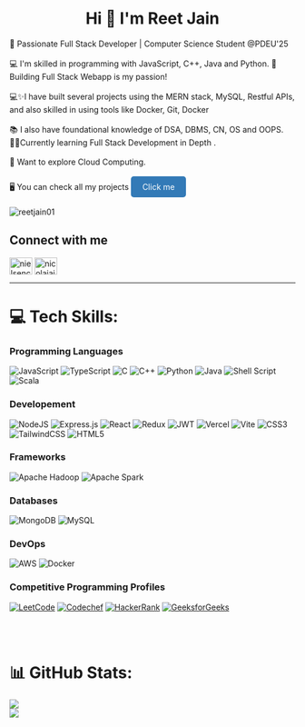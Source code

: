 <h1 align="center">Hi 👋 I'm Reet Jain </h1>
🎯 Passionate Full Stack Developer | Computer Science Student @PDEU'25<br><br>💻 I'm skilled in programming with JavaScript, C++, Java and Python. 🚀 Building Full Stack Webapp is my passion!<br><br> 💻✨I have built several projects using the MERN stack, MySQL, Restful APIs, and also skilled in using tools like Docker, Git, Docker <br><br>📚 I also have foundational knowledge of DSA, DBMS, CN, OS and OOPS. 🧑‍💻Currently learning Full Stack Development in Depth .<br><br>🤖 Want to explore Cloud Computing.
<br><br>
🖥 You can check all my projects <a href="https://github.com/reetjain01?tab=repositories" style="display:inline-block;padding:10px 20px;background-color:#337ab7;color:#ffffff;text-decoration:none;border-radius:5px;">Click me</a>
<br><br>
<span align="left"> <img src="https://komarev.com/ghpvc/?username=reetjain01&label=Profile%20views&color=0e75b6&style=flat" alt="reetjain01" /> </span>


## Connect with me
<p align="left">
<a href="https://twitter.com/Reetjain01" target="blank"><img align="center" src="https://raw.githubusercontent.com/rahuldkjain/github-profile-readme-generator/master/src/images/icons/Social/twitter.svg" alt="nielsencv_ai" height="30" width="40" /></a>
<a href="https://www.linkedin.com/in/reet-jain-422811213/" target="blank"><img align="center" src="https://raw.githubusercontent.com/rahuldkjain/github-profile-readme-generator/master/src/images/icons/Social/linked-in-alt.svg" alt="nicolaiai" height="30" width="40" /></a>
</p>

<hr>


# 💻 Tech Skills:
### Programming Languages
![JavaScript](https://img.shields.io/badge/javascript-%23323330.svg?style=for-the-badge&logo=javascript&logoColor=%23F7DF1E) 
![TypeScript](https://img.shields.io/badge/typescript-%23007ACC.svg?style=for-the-badge&logo=typescript&logoColor=white) 
![C](https://img.shields.io/badge/c-%2300599C.svg?style=for-the-badge&logo=c%2B%2B&logoColor=white) 
![C++](https://img.shields.io/badge/c++-%2300599C.svg?style=for-the-badge&logo=c%2B%2B&logoColor=white) 
![Python](https://img.shields.io/badge/python-3670A0?style=for-the-badge&logo=python&logoColor=ffdd54) 
![Java](https://img.shields.io/badge/java-%23ED8B00.svg?style=for-the-badge&logo=openjdk&logoColor=white) 
![Shell Script](https://img.shields.io/badge/shell_script-%23121011.svg?style=for-the-badge&logo=gnu-bash&logoColor=white) 
![Scala](https://img.shields.io/badge/scala-%23DC322F.svg?style=for-the-badge&logo=scala&logoColor=white) 

### Developement
![NodeJS](https://img.shields.io/badge/node.js-6DA55F?style=for-the-badge&logo=node.js&logoColor=white) 
![Express.js](https://img.shields.io/badge/express.js-%23404d59.svg?style=for-the-badge&logo=express&logoColor=%2361DAFB) 
![React](https://img.shields.io/badge/react-%2320232a.svg?style=for-the-badge&logo=react&logoColor=%2361DAFB) 
![Redux](https://img.shields.io/badge/redux-%2320232a.svg?style=for-the-badge&logo=react&logoColor=%2361DAFB) 
![JWT](https://img.shields.io/badge/JWT-black?style=for-the-badge&logo=JSON%20web%20tokens)
![Vercel](https://img.shields.io/badge/vercel-%23000000.svg?style=for-the-badge&logo=vercel&logoColor=white)
![Vite](https://img.shields.io/badge/vite-%23646CFF.svg?style=for-the-badge&logo=vite&logoColor=white) 
![CSS3](https://img.shields.io/badge/css3-%231572B6.svg?style=for-the-badge&logo=css3&logoColor=white) 
![TailwindCSS](https://img.shields.io/badge/tailwindcss-%2338B2AC.svg?style=for-the-badge&logo=tailwind-css&logoColor=white) 
![HTML5](https://img.shields.io/badge/html5-%23E34F26.svg?style=for-the-badge&logo=html5&logoColor=white) 

### Frameworks
![Apache Hadoop](https://img.shields.io/badge/Apache%20Hadoop-66CCFF?style=for-the-badge&logo=apachehadoop&logoColor=black) 
![Apache Spark](https://img.shields.io/badge/Apache%20Spark-FDEE21?style=for-the-badge&logo=apachespark&logoColor=black)

### Databases
![MongoDB](https://img.shields.io/badge/MongoDB-%234ea94b.svg?style=for-the-badge&logo=mongodb&logoColor=white) 
![MySQL](https://img.shields.io/badge/mysql-%2300000f.svg?style=for-the-badge&logo=mysql&logoColor=white) 

### DevOps
![AWS](https://img.shields.io/badge/AWS-%23FF9900.svg?style=for-the-badge&logo=amazon-aws&logoColor=white) 
![Docker](https://img.shields.io/badge/docker-%230db7ed.svg?style=for-the-badge&logo=docker&logoColor=white) 

### Competitive Programming Profiles
[![LeetCode](https://img.shields.io/badge/LeetCode-FFA116.svg?style=for-the-badge&logo=leetcode&logoColor=white)](https://leetcode.com/u/reetjain112/)
[![Codechef](https://img.shields.io/badge/Codechef-5B4638.svg?style=for-the-badge&logo=codechef&logoColor=white)](https://www.codechef.com/users/reet_112)
[![HackerRank](https://img.shields.io/badge/HackerRank-2EC866.svg?style=for-the-badge&logo=hackerrank&logoColor=white)](https://www.hackerrank.com/profile/jainreet112)
[![GeeksforGeeks](https://img.shields.io/badge/GeeksforGeeks-0F9D58.svg?style=for-the-badge&logo=geeksforgeeks&logoColor=white)](https://auth.geeksforgeeks.org/user/aniket2409)

<br><br>


# 📊 GitHub Stats:
![](https://github-readme-stats.vercel.app/api?username=reetjain01&theme=dark&hide_border=false&include_all_commits=true&count_private=false)<br/>
![](https://github-readme-streak-stats.herokuapp.com/?user=reetjain01&theme=dark&hide_border=false)<br/>
